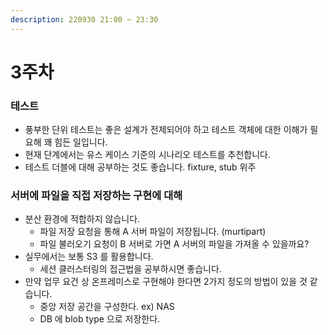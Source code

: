 ```yaml
---
description: 220930 21:00 ~ 23:30
---
```


# 3주차

### 테스트

* 풍부한 단위 테스트는 좋은 설계가 전제되어야 하고 테스트 객체에 대한 이해가 필요해 꽤 힘든 일입니다.
* 현재 단계에서는 유스 케이스 기준의 시나리오 테스트를 추천합니다.
* 테스트 더블에 대해 공부하는 것도 좋습니다. fixture, stub 위주



### 서버에 파일을 직접 저장하는 구현에 대해

* 분산 환경에 적합하지 않습니다.
  * 파일 저장 요청을 통해 A 서버 파일이 저장됩니다. (murtipart)
  * 파일 불러오기 요청이 B 서버로 가면 A 서버의 파일을 가져올 수 있을까요?
* 실무에서는 보통 S3 를 활용합니다.
  * 세션 클러스터링의 접근법을 공부하시면 좋습니다.
* 만약 업무 요건 상 온프레미스로 구현해야 한다면 2가지 정도의 방법이 있을 것 같습니다.
  * 중앙 저장 공간을 구성한다. ex) NAS
  * DB 에 blob type 으로 저장한다.&#x20;

